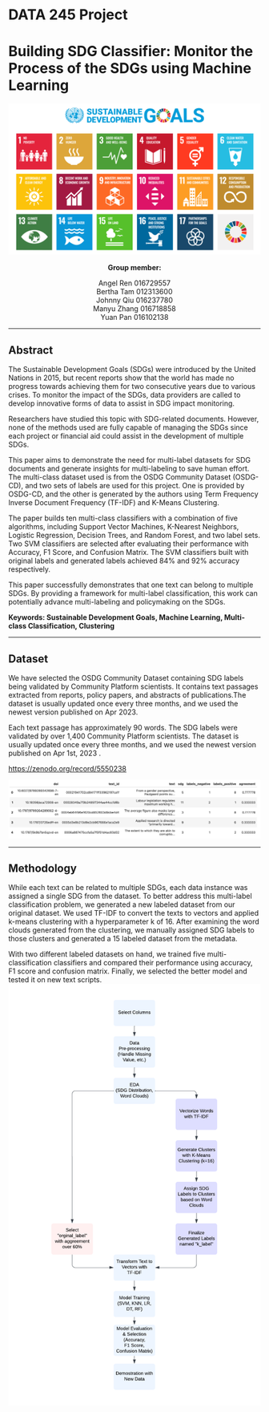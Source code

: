 # DATA 245 Project
# Building SDG Classifier: Monitor the Process of the SDGs using Machine Learning
![](images/SDGs.png)
**<center>Group member:</center>** 
<center>Angel Ren 016729557</center>
<center>Bertha Tam 012313600  </center>
<center>Johnny Qiu 016237780  </center>
<center>Manyu Zhang 016718858  </center>
<center>Yuan Pan 016102138</center>


***
## Abstract
The Sustainable Development Goals (SDGs) were introduced by the United Nations in 2015, but recent reports show that the world has made no progress towards achieving them for two consecutive years due to various crises. To monitor the impact of the SDGs, data providers are called to develop innovative forms of data to assist in SDG impact monitoring.

Researchers have studied this topic with SDG-related documents. However, none of the methods used are fully capable of managing the SDGs since each project or financial aid could assist in the development of multiple SDGs.

This paper aims to demonstrate the need for multi-label datasets for SDG documents and generate insights for multi-labeling to save human effort. The multi-class dataset used is from the OSDG Community Dataset (OSDG-CD), and two sets of labels are used for this project. One is provided by OSDG-CD, and the other is generated by the authors using Term Frequency Inverse Document Frequency (TF-IDF) and K-Means Clustering.

The paper builds ten multi-class classifiers with a combination of five algorithms, including Support Vector Machines, K-Nearest Neighbors, Logistic Regression, Decision Trees, and Random Forest, and two label sets. Two SVM classifiers are selected after evaluating their performance with Accuracy, F1 Score, and Confusion Matrix. The SVM classifiers built with original labels and generated labels achieved 84% and 92% accuracy respectively.

This paper successfully demonstrates that one text can belong to multiple SDGs. By providing a framework for multi-label classification, this work can potentially advance multi-labeling and policymaking on the SDGs.

**Keywords: Sustainable Development Goals, Machine Learning, Multi-class Classification, Clustering**

***
## Dataset
We have selected the OSDG Community Dataset containing SDG labels being validated by Community Platform scientists. It contains text passages extracted from reports, policy papers, and abstracts of publications.The dataset is usually updated once every three months, and we used the newest version published on Apr 2023.

Each text passage has approximately 90 words. The SDG labels were validated by over 1,400 Community Platform scientists. The dataset is usually updated once every three months, and we used the newest version published on Apr 1st, 2023 .

https://zenodo.org/record/5550238

![](images/dataset.jpg)
***
## Methodology
While each text can be related to multiple SDGs, each data instance was assigned a single SDG from the dataset. To better address this multi-label classification problem, we generated a new labeled dataset from our original dataset. We used TF-IDF to convert the texts to vectors and applied k-means clustering with a hyperparameter k of 16. After examining the word clouds generated from the clustering, we manually assigned SDG labels to those clusters and generated a 15 labeled dataset from the metadata.

With two different labeled datasets on hand, we trained five multi-classification classifiers and compared their performance using accuracy, F1 score and confusion matrix. Finally, we selected the better model and tested it on new text scripts.
![](images/Framework.png)